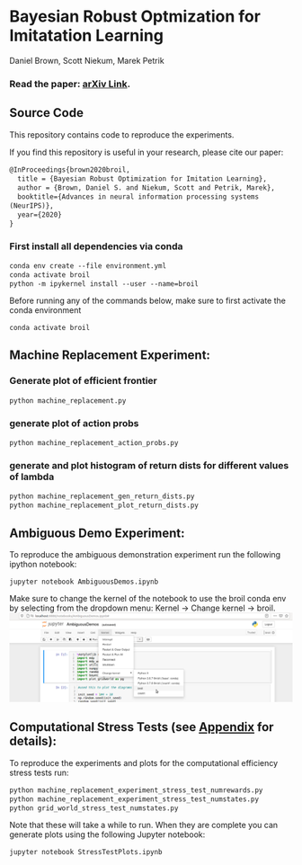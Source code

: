 # Bayesian Robust Optmization for Imitatation Learning 

Daniel Brown, Scott Niekum, Marek Petrik

### Read the paper: [arXiv Link](https://arxiv.org/abs/2007.12315).

## Source Code

This repository contains code to reproduce the experiments.

If you find this repository is useful in your research, please cite our paper:
```
@InProceedings{brown2020broil,
  title = {Bayesian Robust Optimization for Imitation Learning},
  author = {Brown, Daniel S. and Niekum, Scott and Petrik, Marek},
  booktitle={Advances in neural information processing systems (NeurIPS)},
  year={2020}
}

```


### First install all dependencies via conda
```
conda env create --file environment.yml
conda activate broil
python -m ipykernel install --user --name=broil
```

Before running any of the commands below, make sure to first activate the conda environment
```
conda activate broil
```

## Machine Replacement Experiment:

### Generate plot of efficient frontier
```
python machine_replacement.py
```
### generate plot of action probs
```
python machine_replacement_action_probs.py
```

### generate and plot histogram of return dists for different values of lambda
```
python machine_replacement_gen_return_dists.py 
python machine_replacement_plot_return_dists.py
```

## Ambiguous Demo Experiment:
To reproduce the ambiguous demonstration experiment run the following ipython notebook:

```
jupyter notebook AmbiguousDemos.ipynb
```

Make sure to change the kernel of the notebook to use the broil conda env by selecting from the dropdown menu: Kernel -> Change kernel -> broil.
![Screen shot for how to change kernel](./figs/change_kernel_cropped.png)


## Computational Stress Tests (see [Appendix](https://arxiv.org/abs/2007.12315) for details):
To reproduce the experiments and plots for the computational efficiency stress tests run:

```
python machine_replacement_experiment_stress_test_numrewards.py
python machine_replacement_experiment_stress_test_numstates.py
python grid_world_stress_test_numstates.py
```

Note that these will take a while to run. When they are complete you can generate plots using the following Jupyter notebook:

```
jupyter notebook StressTestPlots.ipynb
```
